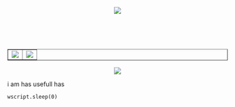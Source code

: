 <p align="center">
    <img src="https://discord.c99.nl/widget/theme-3/454806607830974488.png">
</p><br/><br/><br/>
<table border="1">
  <tr>
    <td><img src="https://github-readme-stats.vercel.app/api/top-langs/?username=TaxMachine&theme=onedark&custom_title=Stupids%20Languages%20i%20use&title_color=00C800&text_color=00C800&border_color=9600AC&bg_color=DEG,4D0094,7C0094,9F00C7"></td>        
    <td><img src="https://github-readme-stats.vercel.app/api?username=TaxMachine&show_icons=true&title_color=00C800&text_color=00C800&border_color=9600AC&bg_color=DEG,4D0094,7C0094,9F00C7"></td>
  </tr>
</table>
<p align="center">
    <img src="https://github-readme-stats.vercel.app/api/pin/?username=anuraghazra&repo=randomVBscriptfile&title_color=00C800&text_color=00C800&border_color=9600AC&bg_color=DEG,4D0094,7C0094,9F00C7">
</p>

i am has usefull has 
```vbs
wscript.sleep(0)
```
